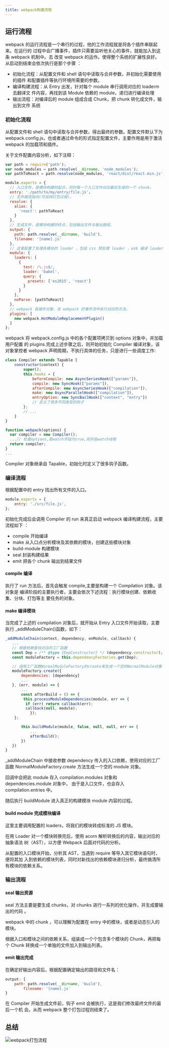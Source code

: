 ```yaml
---
title: webpack构建流程
---
```


## 运行流程

webpack 的运行流程是一个串行的过程，他的工作流程就是将各个插件串联起来。在运行的
过程中会广播事件，插件只需要监听他关心的事件，就能加入到这条 webpack 机制中。去
改变 webpack 的运作。使得整个系统的扩展性良好。从启动到结束会依次执行是那个步骤
：

-   初始化流程：从配置文件和 shell 语句中读取与合并参数，并初始化需要使用的插件
    和配置插件等执行环境所需要的参数。
-   编译构建流程：从 Entry 出发，针对每个 module 串行调用对应的 loaderm 去翻译文
    件内容，再找到该 Module 依赖的 module，递归进行编译处理
-   输出流程：对编译后的 module 组成合成 Chunk，把 chunk 转化成文件，输出到文件
    系统

### 初始化流程

从配置文件和 shell 语句中读取与合并参数，得出最终的参数。配置文件默认下为
webpack.config.js，也或者通过命令的形式指定配置文件，主要作用是用于激活 webpack
的加载项和插件。

关于文件配置内容分析，如下注释：

```js
var path = require('path');
var node_modules = path.resolve(__dirname, 'node_modules');
var pathToReact = path.resolve(node_modules, 'react/dist/react.min.js');

module.exports = {
  // 入口文件，是模块构建的起点，同时每一个入口文件对应最后生成的一个 chunk。
  entry: './path/to/my/entry/file.js'，
  // 文件路径指向(可加快打包过程)。
  resolve: {
    alias: {
      'react': pathToReact
    }
  },
  // 生成文件，是模块构建的终点，包括输出文件与输出路径。
  output: {
    path: path.resolve(__dirname, 'build'),
    filename: '[name].js'
  },
  // 这里配置了处理各模块的 loader ，包括 css 预处理 loader ，es6 编译 loader，图片处理 loader。
  module: {
    loaders: [
      {
        test: /\.js$/,
        loader: 'babel',
        query: {
          presets: ['es2015', 'react']
        }
      }
    ],
    noParse: [pathToReact]
  },
  // webpack 各插件对象，在 webpack 的事件流中执行对应的方法。
  plugins: [
    new webpack.HotModuleReplacementPlugin()
  ]
};
```

webpack 将 webpack.config.js 中的各个配置项拷贝到 options 对象中，并加载用户配置
的 plugins.完成上述步骤之后，则开始初始化 Compiler 编译对象，该对象掌控者
webpack 声明周期，不执行具体的任务，只是进行一些调度工作:

```js
class Compiler extends Tapable {
    constructor(context) {
        super();
        this.hooks = {
            beforeCompile: new AsyncSeriesHook(["params"]),
            compile: new SyncHook(["params"]),
            afterCompile: new AsyncSeriesHook(["compilation"]),
            make: new AsyncParallelHook(["compilation"]),
            entryOption: new SyncBailHook(["context", "entry"])
            // 定义了很多不同类型的钩子
        };
        // ...
    }
}

function webpack(options) {
  var compiler = new Compiler();
  ...// 检查options,若watch字段为true,则开启watch线程
  return compiler;
}
...
```

Compiler 对象继承自 Tapable，初始化时定义了很多钩子函数。

### 编译流程

根据配置中的 entry 找出所有文件的入口。

```js
module.exports = {
	entry: './src/file.js',
};
```

初始化完成后会调用 Compiler 的 run 来真正启动 webpack 编译构建流程，主要流程如下
：

-   compile 开始编译
-   make 从入口点分析模块及其依赖的模块，创建这些模块对象
-   build-module 构建模块
-   seal 封装构建结果
-   emit 把各个 chunk 输出到结果文件

#### compile 编译

执行了 run 方法后，首先会触发 compile,主要是构建一个 Compilation 对象。该对象是
编译阶段的主要执行者，主要会依次下述流程：执行模块创建、依赖收集、分块、打包等主
要任务的对象。

#### make 编译模块

当完成了上述的 compilation 对象后，就开始从 Entry 入口文件开始读取，主要执行
\_addModuleChain()函数，如下：

```js
_addModuleChain(context, dependency, onModule, callback) {
   ...
   // 根据依赖查找对应的工厂函数
   const Dep = /** @type {DepConstructor} */ (dependency.constructor);
   const moduleFactory = this.dependencyFactories.get(Dep);

   // 调用工厂函数NormalModuleFactory的create来生成一个空的NormalModule对象
   moduleFactory.create({
       dependencies: [dependency]
       ...
   }, (err, module) => {
       ...
       const afterBuild = () => {
        this.processModuleDependencies(module, err => {
         if (err) return callback(err);
         callback(null, module);
           });
    };

       this.buildModule(module, false, null, null, err => {
           ...
           afterBuild();
       })
   })
}
```

\_addModuleChain 中接收参数 dependency 传入的入口依赖，使用对应的工厂函数
NormalModuleFactory.create 方法生成一个空的 module 对象。

回调中会把此 module 存入 compilation.modules 对象和 dependencies.module 对象中，
由于是入口文件，也会存入 compilation.entries 中。

随后执行 buildModule 进入真正的构建模块 module 内容的过程。

#### build module 完成模块编译

这里主要调用配置的 loaders，将我们的模块转成标准的 JS 模块。

在用 Loader 对一个模块转换完后，使用 acorn 解析转换后的内容，输出对应的抽象语法
树（AST），以方便 Webpack 后面对代码的分析。

从配置的入口模块开始，分析其 AST，当遇到 require 等导入其它模块语句时，便将其加
入到依赖的模块列表，同时对新找出的依赖模块递归分析，最终搞清所有模块的依赖关系。

### 输出流程

#### seal 输出资源

seal 方法主要是要生成 chunks，对 chunks 进行一系列的优化操作，并生成要输出的代码
。

webpack 中的 chunk ，可以理解为配置在 entry 中的模块，或者是动态引入的模块。

根据入口和模块之间的依赖关系，组装成一个个包含多个模块的 Chunk，再把每个 Chunk
转换成一个单独的文件加入到输出列表。

#### emit 输出完成

在确定好输出内容后，根据配置确定输出的路径和文件名：

```js
output: {
    path: path.resolve(__dirname, 'build'),
        filename: '[name].js'
}
```

在 Compiler 开始生成文件前，钩子 emit 会被执行，这是我们修改最终文件的最后一个机
会。从而 webpack 整个打包过程则结束了。

## 总结

![webpack打包流程](http://leexiaop.github.io/static/ibadgers/interview/webpack_2.png)
